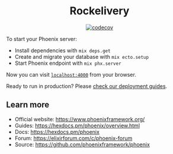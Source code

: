
<div align="center">

# Rockelivery

[![codecov](https://codecov.io/gh/maiquitome/rockelivery_api/branch/master/graph/badge.svg?token=71JYGP4KJB)](https://codecov.io/gh/maiquitome/rockelivery_api)

</div>

To start your Phoenix server:

  * Install dependencies with `mix deps.get`
  * Create and migrate your database with `mix ecto.setup`
  * Start Phoenix endpoint with `mix phx.server`

Now you can visit [`localhost:4000`](http://localhost:4000) from your browser.

Ready to run in production? Please [check our deployment guides](https://hexdocs.pm/phoenix/deployment.html).

## Learn more

  * Official website: https://www.phoenixframework.org/
  * Guides: https://hexdocs.pm/phoenix/overview.html
  * Docs: https://hexdocs.pm/phoenix
  * Forum: https://elixirforum.com/c/phoenix-forum
  * Source: https://github.com/phoenixframework/phoenix
